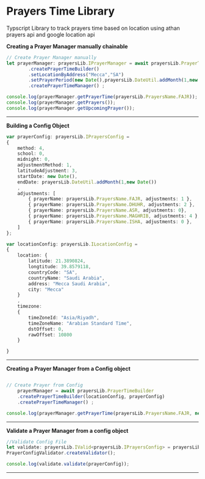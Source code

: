 ﻿# Prayers Time Library
Typscript Library to track prayers time based on location using athan prayers api and google location api




**Creating a Prayer Manager manually chainable**

```typescript
// Create Prayer Manager manually
let prayerManager: prayersLib.IPrayerManager = await prayersLib.PrayerTimeBuilder
        .createPrayerTimeBuilder()
        .setLocationByAddress("Mecca","SA")
        .setPrayerPeriod(new Date(),prayersLib.DateUtil.addMonth(1,new Date()))
        .createPrayerTimeManager() ;

console.log(prayerManager.getPrayerTime(prayersLib.PrayersName.FAJR));
console.log(prayerManager.getPrayers());
console.log(prayerManager.getUpcomingPrayer());

 ```       
---

**Building a Config Object**

```typescript
var prayerConfig: prayersLib.IPrayersConfig = 
{
    method: 4,
    school: 0,
    midnight: 0,
    adjustmentMethod: 1,
    latitudeAdjustment: 3,
    startDate: new Date(),
    endDate: prayersLib.DateUtil.addMonth(1,new Date())
    ,
    adjustments: [
        { prayerName: prayersLib.PrayersName.FAJR, adjustments: 1 },
        { prayerName: prayersLib.PrayersName.DHUHR, adjustments: 2 },
        { prayerName: prayersLib.PrayersName.ASR, adjustments: 0},
        { prayerName: prayersLib.PrayersName.MAGHRIB, adjustments: 4 },
        { prayerName: prayersLib.PrayersName.ISHA, adjustments: 0 },
    ]
};

var locationConfig: prayersLib.ILocationConfig =
{
    location: {
        latitude: 21.3890824,
        longtitude: 39.8579118,
        countryCode: "SA",
        countryName: "Saudi Arabia",
        address: "Mecca Saudi Arabia",
        city: "Mecca"
    }
    ,
    timezone:
    {
        timeZoneId: "Asia/Riyadh",
        timeZoneName: "Arabian Standard Time",
        dstOffset: 0,
        rawOffset: 10800
    }

}
```
---
**Creating a Prayer Manager from a Config object**

```typescript

// Create Prayer from Config 
    prayerManager = await prayersLib.PrayerTimeBuilder
    .createPrayerTimeBuilder(locationConfig, prayerConfig)
    .createPrayerTimeManager() ;

console.log(prayerManager.getPrayerTime(prayersLib.PrayersName.FAJR, new Date()));   
```
---


**Validate a Prayer Manager from a config object**

```typescript
//Validate Config File
let validate: prayersLib.IValid<prayersLib.IPrayersConfig> = prayersLib.
PrayerConfigValidator.createValidator();

console.log(validate.validate(prayerConfig));

```
---